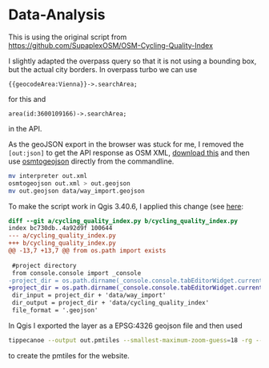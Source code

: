 # Data-Analysis

This is using the original script from https://github.com/SupaplexOSM/OSM-Cycling-Quality-Index

I slightly adapted the overpass query so that it is not using a bounding box, but the actual city borders. 
In overpass turbo we can use
```overpass
{{geocodeArea:Vienna}}->.searchArea;
```
for this and 
```overpass
area(id:3600109166)->.searchArea;
```
in the API. 

As the geoJSON export in the browser was stuck for me, I removed the `[out:json]` to get the API response as OSM XML, [download this](https://overpass-api.de/api/interpreter?data=%5Btimeout%3A25%5D%3B%0Aarea%28id%3A3600109166%29-%3E.searchArea%3B%0A%28%0A%20%20way%5B%22highway%22%3D%22cycleway%22%5D%28area.searchArea%29%3B%0A%20%20way%5B%22highway%22%3D%22path%22%5D%5B%22bicycle%22%21%3D%22no%22%5D%5B%22bicycle%22%21%3D%22dismount%22%5D%28area.searchArea%29%3B%0A%20%20way%5B%22highway%22%3D%22footway%22%5D%5B%22bicycle%22%3D%22yes%22%5D%28area.searchArea%29%3B%0A%20%20way%5B%22highway%22%3D%22footway%22%5D%5B%22bicycle%22%3D%22designated%22%5D%28area.searchArea%29%3B%0A%20%20way%5B%22highway%22%3D%22footway%22%5D%5B%22bicycle%22%3D%22permissive%22%5D%28area.searchArea%29%3B%0A%20%20way%5B%22highway%22%3D%22bridleway%22%5D%5B%22bicycle%22%3D%22yes%22%5D%28area.searchArea%29%3B%0A%20%20way%5B%22highway%22%3D%22bridleway%22%5D%5B%22bicycle%22%3D%22designated%22%5D%28area.searchArea%29%3B%0A%20%20way%5B%22highway%22%3D%22bridleway%22%5D%5B%22bicycle%22%3D%22permissive%22%5D%28area.searchArea%29%3B%0A%20%20way%5B%22highway%22%3D%22steps%22%5D%5B%22bicycle%22%3D%22yes%22%5D%28area.searchArea%29%3B%0A%20%20way%5B%22highway%22%3D%22steps%22%5D%5B%22bicycle%22%3D%22designated%22%5D%28area.searchArea%29%3B%0A%20%20way%5B%22highway%22%3D%22steps%22%5D%5B%22bicycle%22%3D%22permissive%22%5D%28area.searchArea%29%3B%0A%0A%20%20way%5B%22highway%22%3D%22motorway%22%5D%28area.searchArea%29%3B%0A%20%20way%5B%22highway%22%3D%22motorway_link%22%5D%28area.searchArea%29%3B%0A%20%20way%5B%22highway%22%3D%22trunk%22%5D%28area.searchArea%29%3B%0A%20%20way%5B%22highway%22%3D%22trunk_link%22%5D%28area.searchArea%29%3B%0A%0A%20%20way%5B%22highway%22%3D%22primary%22%5D%28area.searchArea%29%3B%0A%20%20way%5B%22highway%22%3D%22primary_link%22%5D%28area.searchArea%29%3B%0A%20%20way%5B%22highway%22%3D%22secondary%22%5D%28area.searchArea%29%3B%0A%20%20way%5B%22highway%22%3D%22secondary_link%22%5D%28area.searchArea%29%3B%0A%20%20way%5B%22highway%22%3D%22tertiary%22%5D%28area.searchArea%29%3B%0A%20%20way%5B%22highway%22%3D%22tertiary_link%22%5D%28area.searchArea%29%3B%0A%20%20way%5B%22highway%22%3D%22unclassified%22%5D%28area.searchArea%29%3B%0A%20%20way%5B%22highway%22%3D%22residential%22%5D%28area.searchArea%29%3B%0A%20%20way%5B%22highway%22%3D%22living_street%22%5D%28area.searchArea%29%3B%0A%20%20way%5B%22highway%22%3D%22pedestrian%22%5D%28area.searchArea%29%3B%0A%20%20way%5B%22highway%22%3D%22road%22%5D%28area.searchArea%29%3B%0A%0A%20%20way%5B%22highway%22%3D%22service%22%5D%5B%21%22service%22%5D%28area.searchArea%29%3B%0A%20%20way%5B%22highway%22%3D%22service%22%5D%5B%22service%22%3D%22alley%22%5D%28area.searchArea%29%3B%0A%20%20way%5B%22highway%22%3D%22service%22%5D%5B%22bicycle%22%3D%22yes%22%5D%28area.searchArea%29%3B%0A%20%20way%5B%22highway%22%3D%22service%22%5D%5B%22bicycle%22%3D%22designated%22%5D%28area.searchArea%29%3B%0A%20%20way%5B%22highway%22%3D%22service%22%5D%5B%22bicycle%22%3D%22permissive%22%5D%28area.searchArea%29%3B%0A%20%20way%5B%22highway%22%3D%22track%22%5D%28area.searchArea%29%3B%0A%29%3B%0A%2F%2F%20print%20results%0Aout%20body%3B%0A%3E%3B%0Aout%20skel%20qt%3B) and then use [osmtogeojson](https://github.com/tyrasd/osmtogeojson) directly from the commandline.
```bash
mv interpreter out.xml
osmtogeojson out.xml > out.geojson
mv out.geojson data/way_import.geojson
```

To make the script work in Qgis 3.40.6, I applied this change (see [here](https://github.com/SupaplexOSM/OSM-Cycling-Quality-Index/issues/15):

```diff
diff --git a/cycling_quality_index.py b/cycling_quality_index.py
index bc730db..4a92d9f 100644
--- a/cycling_quality_index.py
+++ b/cycling_quality_index.py
@@ -13,7 +13,7 @@ from os.path import exists
 
 #project directory
 from console.console import _console
-project_dir = os.path.dirname(_console.console.tabEditorWidget.currentWidget().path) + '/'
+project_dir = os.path.dirname(_console.console.tabEditorWidget.currentWidget().file_path()) + '/'
 dir_input = project_dir + 'data/way_import'
 dir_output = project_dir + 'data/cycling_quality_index'
 file_format = '.geojson'
```

In Qgis I exported the layer as a EPSG:4326 geojson file and then used
```bash
tippecanoe --output out.pmtiles --smallest-maximum-zoom-guess=18 -rg --drop-densest-as-needed --extend-zooms-if-still-dropping --force --layer=default output.geojson
```
to create the pmtiles for the website.
